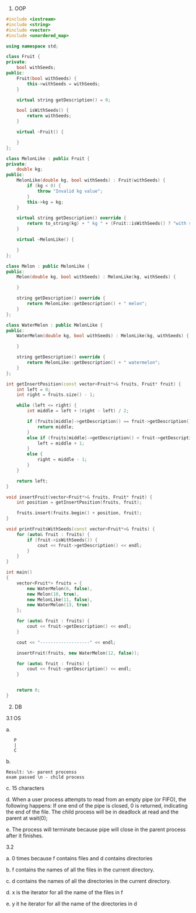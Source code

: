 1. OOP
```cpp
#include <iostream>
#include <string>
#include <vector>
#include <unordered_map>

using namespace std;

class Fruit {
private:
	bool withSeeds;
public:
	Fruit(bool withSeeds) {
		this->withSeeds = withSeeds;
	}

	virtual string getDescription() = 0;

	bool isWithSeeds() {
		return withSeeds;
	}

	virtual ~Fruit() {

	}
};

class MelonLike : public Fruit {
private:
	double kg;
public:
	MelonLike(double kg, bool withSeeds) : Fruit(withSeeds) {
		if (kg < 0) {
			throw "Invalid kg value";
		}
		this->kg = kg;
	}

	virtual string getDescription() override {
		return to_string(kg) + " kg " + (Fruit::isWithSeeds() ? "with seeds" : "without seeds");
	}

	virtual ~MelonLike() {

	}
};

class Melon : public MelonLike {
public:
	Melon(double kg, bool withSeeds) : MelonLike(kg, withSeeds) {

	}

	string getDescription() override {
		return MelonLike::getDescription() + " melon";
	}
};

class WaterMelon : public MelonLike {
public:
	WaterMelon(double kg, bool withSeeds) : MelonLike(kg, withSeeds) {

	}

	string getDescription() override {
		return MelonLike::getDescription() + " watermelon";
	}
};

int getInsertPosition(const vector<Fruit*>& fruits, Fruit* fruit) {
	int left = 0;
	int right = fruits.size() - 1;

	while (left <= right) {
		int middle = left + (right - left) / 2;

		if (fruits[middle]->getDescription() == fruit->getDescription()) {
			return middle;
		}
		else if (fruits[middle]->getDescription() < fruit->getDescription()) {
			left = middle + 1;
		}
		else {
			right = middle - 1;
		}
	}

	return left;
}

void insertFruit(vector<Fruit*>& fruits, Fruit* fruit) {
	int position = getInsertPosition(fruits, fruit);

	fruits.insert(fruits.begin() + position, fruit);
}

void printFruitsWithSeeds(const vector<Fruit*>& fruits) {
	for (auto& fruit : fruits) {
		if (fruit->isWithSeeds()) {
			cout << fruit->getDescription() << endl;
		}
	}
}

int main()
{
	vector<Fruit*> fruits = {
		new WaterMelon(6, false),
		new Melon(10, true),
		new MelonLike(11, false),
		new WaterMelon(13, true)
	};

	for (auto& fruit : fruits) {
		cout << fruit->getDescription() << endl;
	}

	cout << "-------------------" << endl;

	insertFruit(fruits, new WaterMelon(12, false));

	for (auto& fruit : fruits) {
		cout << fruit->getDescription() << endl;
	}


	return 0;
}
```

2. DB


3.1 OS

a. 
```
   P	
   |
   C
```

b. 
```
Result: \n- parent procenss
exam passed \n - child process
```

c. 15 characters

d. When a user process attempts to read from an empty pipe (or FIFO), the following happens: If one end of the pipe is closed, 0 is returned, indicating the end of the file. The child process will be in deadlock at read and the parent at wait(0);

e. The process will terminate because pipe will close in the parent process after it finishes.

3.2

a. 0 times because f contains files and d contains directories

b. f contains the names of all the files in the current directory.

c. d contains the names of all the directories in the current directory.

d. x is the iterator for all the name of the files in f

e. y it he iterator for all the name of the directories in d